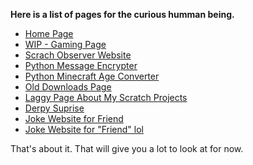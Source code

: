 **Here is a list of pages for the curious humman being.**

- [Home Page](https://ajsya.github.io/)
- [WIP - Gaming Page](https://ajsya.github.io/SharkBaitBilly/)
- [Scrach Observer Website](https://ajsya.github.io/ScratchObserver)
- [Python Message Encrypter](https://ajsya.github.io/Encrypter/)
- [Python Minecraft Age Converter](https://ajsya.github.io/Minecraft-Age_Converter/)
- [Old Downloads Page](https://ajsya.github.io/downloads)
- [Laggy Page About My Scratch Projects](https://ajsya.github.io/Projects)
- [Derpy Suprise](https://ajsya.github.io/beautiful-birb)
- [Joke Website for Friend](https://ajsya.github.io/copymachine34)
- [Joke Website for "Friend" lol](https://ajsya.github.io/potatogod300)

That's about it. That will give you a lot to look at for now.
